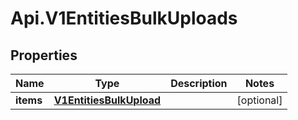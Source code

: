 # Api.V1EntitiesBulkUploads

## Properties

Name | Type | Description | Notes
------------ | ------------- | ------------- | -------------
**items** | [**V1EntitiesBulkUpload**](V1EntitiesBulkUpload.md) |  | [optional] 


